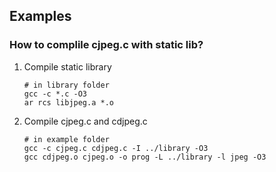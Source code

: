 ## Examples

### How to complile cjpeg.c with static lib?

1. Compile static library
    ```
    # in library folder
    gcc -c *.c -O3
    ar rcs libjpeg.a *.o
    ```
2. Compile cjpeg.c and cdjpeg.c
    ```
    # in example folder
    gcc -c cjpeg.c cdjpeg.c -I ../library -O3
    gcc cdjpeg.o cjpeg.o -o prog -L ../library -l jpeg -O3
    ```
